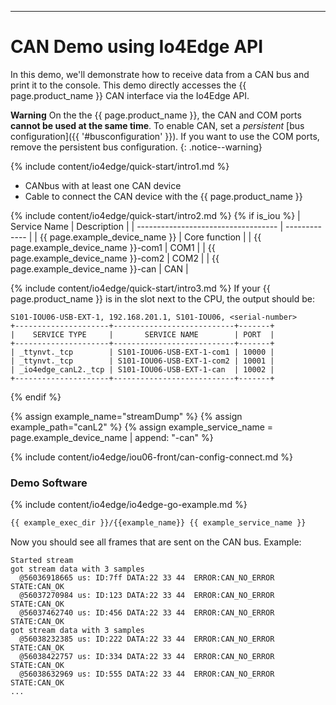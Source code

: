 
---
# CAN Demo using Io4Edge API

In this demo, we'll demonstrate how to receive data from a CAN bus and print it to the console. This demo directly accesses the {{ page.product_name }} CAN interface via the Io4Edge API.

**Warning** On the the {{ page.product_name }}, the CAN and COM ports **cannot be used at the same time**. To enable CAN, set a *persistent* [bus configuration]({{ '#busconfiguration' }}). If you want to use the COM ports, remove the persistent bus configuration.
{: .notice--warning}


{% include content/io4edge/quick-start/intro1.md %}
* CANbus with at least one CAN device
* Cable to connect the CAN device with the {{ page.product_name }}

{% include content/io4edge/quick-start/intro2.md %}
{% if is_iou %}
| Service Name                        | Description   |
| ----------------------------------- | ------------- |
| {{ page.example_device_name }}      | Core function |
| {{ page.example_device_name }}-com1 | COM1          |
| {{ page.example_device_name }}-com2 | COM2          |
| {{ page.example_device_name }}-can  | CAN           |

{% include content/io4edge/quick-start/intro3.md %}
If your {{ page.product_name }} is in the slot next to the CPU, the output should be:
```
S101-IOU06-USB-EXT-1, 192.168.201.1, S101-IOU06, <serial-number>
+---------------------+---------------------------+-------+
|    SERVICE TYPE     |       SERVICE NAME        | PORT  |
+---------------------+---------------------------+-------+
| _ttynvt._tcp        | S101-IOU06-USB-EXT-1-com1 | 10000 |
| _ttynvt._tcp        | S101-IOU06-USB-EXT-1-com2 | 10001 |
| _io4edge_canL2._tcp | S101-IOU06-USB-EXT-1-can  | 10002 |
+---------------------+---------------------------+-------+
```
{% endif %}

{% assign example_name="streamDump" %}
{% assign example_path="canL2" %}
{% assign example_service_name = page.example_device_name | append: "-can" %}

{% include content/io4edge/iou06-front/can-config-connect.md %}

### Demo Software
{% include content/io4edge/io4edge-go-example.md %}

```bash
{{ example_exec_dir }}/{{example_name}} {{ example_service_name }}
```

Now you should see all frames that are sent on the CAN bus. Example:

```
Started stream
got stream data with 3 samples
  @56036918665 us: ID:7ff DATA:22 33 44  ERROR:CAN_NO_ERROR STATE:CAN_OK
  @56037270984 us: ID:123 DATA:22 33 44  ERROR:CAN_NO_ERROR STATE:CAN_OK
  @56037462740 us: ID:456 DATA:22 33 44  ERROR:CAN_NO_ERROR STATE:CAN_OK
got stream data with 3 samples
  @56038232385 us: ID:222 DATA:22 33 44  ERROR:CAN_NO_ERROR STATE:CAN_OK
  @56038422757 us: ID:334 DATA:22 33 44  ERROR:CAN_NO_ERROR STATE:CAN_OK
  @56038632969 us: ID:555 DATA:22 33 44  ERROR:CAN_NO_ERROR STATE:CAN_OK
...
```
